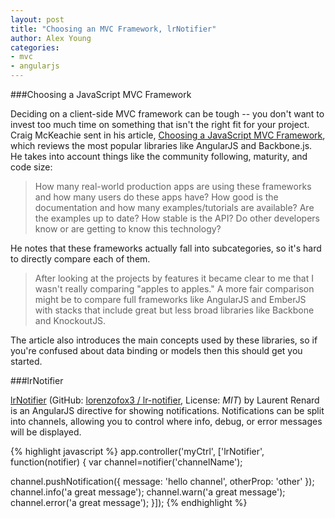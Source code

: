 ```yaml
---
layout: post
title: "Choosing an MVC Framework, lrNotifier"
author: Alex Young
categories:
- mvc
- angularjs
---
```


###Choosing a JavaScript MVC Framework

Deciding on a client-side MVC framework can be tough -- you don't want to invest too much time on something that isn't the right fit for your project.  Craig McKeachie sent in his article, [Choosing a JavaScript MVC Framework](http://www.funnyant.com/choosing-javascript-mvc-framework/), which reviews the most popular libraries like AngularJS and Backbone.js.  He takes into account things like the community following, maturity, and code size:

> How many real-world production apps are using these frameworks and how many users do these apps have?  How good is the documentation and how many examples/tutorials are available?  Are the examples up to date?  How stable is the API?  Do other developers know or are getting to know this technology?

He notes that these frameworks actually fall into subcategories, so it's hard to directly compare each of them.

> After looking at the projects by features it became clear to me that I wasn't really comparing "apples to apples."  A more fair comparison might be to compare full frameworks like AngularJS and EmberJS with stacks that include great but less broad libraries like Backbone and KnockoutJS.

The article also introduces the main concepts used by these libraries, so if you're confused about data binding or models then this should get you started.

###lrNotifier

[lrNotifier](http://lorenzofox3.github.io/lr-notifier/) (GitHub: [lorenzofox3 / lr-notifier](https://github.com/lorenzofox3/lr-notifier), License: _MIT_) by Laurent Renard is an AngularJS directive for showing notifications.  Notifications can be split into channels, allowing you to control where info, debug, or error messages will be displayed.

{% highlight javascript %}
app.controller('myCtrl', ['lrNotifier', function(notifier) {
  var channel=notifier('channelName');

  channel.pushNotification({ message: 'hello channel', otherProp: 'other' });
  channel.info('a great message');
  channel.warn('a great message');
  channel.error('a great message');
}]);
{% endhighlight %}
